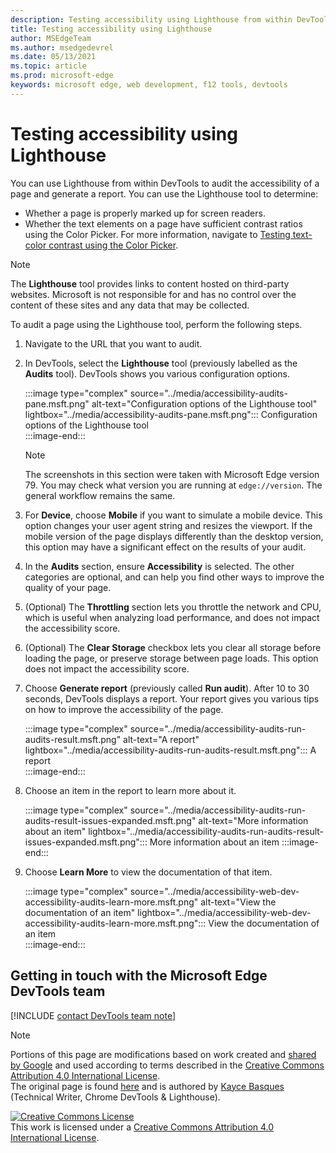 ```yaml
---
description: Testing accessibility using Lighthouse from within DevTools.
title: Testing accessibility using Lighthouse
author: MSEdgeTeam
ms.author: msedgedevrel
ms.date: 05/13/2021
ms.topic: article
ms.prod: microsoft-edge
keywords: microsoft edge, web development, f12 tools, devtools
---
```

<!-- this article was created on 05/11/2021 by moving a section out from the "Accessibility reference" article (reference.md) -->
<!-- Copyright Kayce Basques 

   Licensed under the Apache License, Version 2.0 (the "License");
   you may not use this file except in compliance with the License.
   You may obtain a copy of the License at

       https://www.apache.org/licenses/LICENSE-2.0

   Unless required by applicable law or agreed to in writing, software
   distributed under the License is distributed on an "AS IS" BASIS,
   WITHOUT WARRANTIES OR CONDITIONS OF ANY KIND, either express or implied.
   See the License for the specific language governing permissions and
   limitations under the License.  -->  

# Testing accessibility using Lighthouse

You can use Lighthouse from within DevTools to audit the accessibility of a page and generate a report. You can use the Lighthouse tool to determine:

*   Whether a page is properly marked up for screen readers.  
*   Whether the text elements on a page have sufficient contrast ratios using the Color Picker. For more information, navigate to [Testing text-color contrast using the Color Picker](color-picker.md).   


> [!NOTE]
> The **Lighthouse** tool provides links to content hosted on third-party websites.  Microsoft is not responsible for and has no control over the content of these sites and any data that may be collected.  


To audit a page using the Lighthouse tool, perform the following steps.

1.  Navigate to the URL that you want to audit.
1.  In DevTools, select the **Lighthouse** tool (previously labelled as the **Audits** tool).  DevTools shows you various configuration options.
    
    :::image type="complex" source="../media/accessibility-audits-pane.msft.png" alt-text="Configuration options of the Lighthouse tool" lightbox="../media/accessibility-audits-pane.msft.png":::
       Configuration options of the Lighthouse tool  
    :::image-end:::  
    
    > [!NOTE]
    > The screenshots in this section were taken with Microsoft Edge version 79.  You may check what version you are running at `edge://version`.  The general workflow remains the same.  
    
1.  For **Device**, choose **Mobile** if you want to simulate a mobile device.  This option changes your user agent string and resizes the viewport.  If the mobile version of the page displays differently than the desktop version, this option may have a significant effect on the results of your audit.  
1.  In the **Audits** section, ensure **Accessibility** is selected.  The other categories are optional, and can help you find other ways to improve the quality of your page.  
1.  (Optional) The **Throttling** section lets you throttle the network and CPU, which is useful when analyzing load performance, and does not impact the accessibility score.  
1.  (Optional) The **Clear Storage** checkbox lets you clear all storage before loading the page, or preserve storage between page loads.  This option does not impact the accessibility score.  
1.  Choose **Generate report** (previously called **Run audit**). After 10 to 30 seconds, DevTools displays a report.  Your report gives you various tips on how to improve the accessibility of the page.  
    
    :::image type="complex" source="../media/accessibility-audits-run-audits-result.msft.png" alt-text="A report" lightbox="../media/accessibility-audits-run-audits-result.msft.png":::
       A report  
    :::image-end:::  
    
1.  Choose an item in the report to learn more about it.  
    
    :::image type="complex" source="../media/accessibility-audits-run-audits-result-issues-expanded.msft.png" alt-text="More information about an item" lightbox="../media/accessibility-audits-run-audits-result-issues-expanded.msft.png":::
       More information about an item
    :::image-end:::  
    
1.  Choose **Learn More** to view the documentation of that item.  
    
    :::image type="complex" source="../media/accessibility-web-dev-accessibility-audits-learn-more.msft.png" alt-text="View the documentation of an item" lightbox="../media/accessibility-web-dev-accessibility-audits-learn-more.msft.png":::
       View the documentation of an item  
    :::image-end:::  
    

## Getting in touch with the Microsoft Edge DevTools team  

[!INCLUDE [contact DevTools team note](../includes/contact-devtools-team-note.md)]  


> [!NOTE]
> Portions of this page are modifications based on work created and [shared by Google][GoogleSitePolicies] and used according to terms described in the [Creative Commons Attribution 4.0 International License][CCA4IL].  
> The original page is found [here](https://developers.google.com/web/tools/chrome-devtools/accessibility/reference) and is authored by [Kayce Basques][KayceBasques] \(Technical Writer, Chrome DevTools \& Lighthouse\).  

[![Creative Commons License][CCby4Image]][CCA4IL]  
This work is licensed under a [Creative Commons Attribution 4.0 International License][CCA4IL].  


<!-- links -->  
[ChromeWebStoreAxe]: https://chrome.google.com/webstore/detail/axe/lhdoppojpmngadmnindnejefpokejbdd?hl=en-US "axe - Web Accessibility Testing - Chrome Web Store"  
[CCA4IL]: https://creativecommons.org/licenses/by/4.0  
[CCby4Image]: https://i.creativecommons.org/l/by/4.0/88x31.png  
[GoogleSitePolicies]: https://developers.google.com/terms/site-policies  
[KayceBasques]: https://developers.google.com/web/resources/contributors/kaycebasques  
